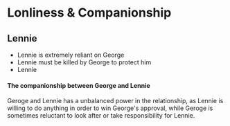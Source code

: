# Lonliness & Companionship
## Lennie
* Lennie is extremely reliant on George
* Lennie must be killed by George to protect him
* Lennie 

#### The companionship between George and Lennie 

Geroge and Lennie has a unbalanced power in the relationship, as Lennie is willing to do anything in order to win George's approval, while Geroge is sometimes reluctant to look after or take responsibility for Lennie. 